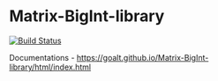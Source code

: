 # Matrix-BigInt-library

[![Build Status](https://travis-ci.com/Goalt/Matrix-BigInt-library.svg?token=1zR9s4LzsBvLasA7YpH8&branch=master)](https://travis-ci.com/Goalt/Matrix-BigInt-library)

Documentations - https://goalt.github.io/Matrix-BigInt-library/html/index.html
